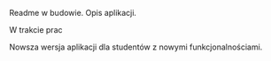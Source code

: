 Readme w budowie. Opis aplikacji.

W trakcie prac

Nowsza wersja aplikacji dla studentów z nowymi funkcjonalnościami.
